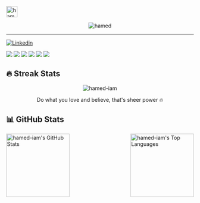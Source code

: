 <img src="https://media.giphy.com/media/hvRJCLFzcasrR4ia7z/giphy.gif" width="30" alt="hamed-iam">
<p align="center">
  <img src="https://readme-typing-svg.herokuapp.com?color=1AF761&lines=Algo+Enthusiast;JS+%7C%7C+TS+%7C%7C+React+%7C%7C+Vue+%7C%7C+Python;Provehito+In+Altum!&center=true&width=800&height=45" alt="hamed">
</p>
<hr/>

[![Linkedin](https://img.shields.io/badge/Linkedin-ff2929.svg?logo=linkedin&logoWidth=20)](https://www.linkedin.com/in/hamed-ghazali/)

![](https://img.shields.io/badge/Framework-React-informational?style=flat&logo=react&logoColor=white&color=3bac3a)
![](https://img.shields.io/badge/Framework-Vue-informational?style=flat&logo=vue.js&logoColor=white&color=3bac3a)
![](https://img.shields.io/badge/Language-JavaScript-informational?style=flat&logo=javascript&logoColor=white&color=3bac3a)
![](https://img.shields.io/badge/Language-TypeScript-informational?style=flat&logo=typescript&logoColor=white&color=3bac3a)
![](https://img.shields.io/badge/Language-Python-informational?style=flat&logo=python&logoColor=white&color=3bac3a)
![](https://img.shields.io/badge/Language-Bash-informational?style=flat&logo=shell&logoColor=white&color=3bac3a)

## 🔥 Streak Stats

<p align="center">
	<img align="center" src="https://github-readme-streak-stats.herokuapp.com?user=hamed-iam&theme=tokyonight_duo&hide_border=true" alt="hamed-iam" />
  <p align="center"> Do what you love and believe, that's sheer power 🔥 </p>
</p>

## 📊 GitHub Stats

<img align="left" alt="hamed-iam's GitHub Stats" src="https://github-readme-stats.vercel.app/api?username=hamed-iam&show_icons=true&include_all_commits=true&count_private=true&icon_color=fff&text_color=fff&bg_color=DEG,000,001,002,003" height="170px"/>
<img align="right" alt="hamed-iam's Top Languages" src="https://github-readme-stats.vercel.app/api/top-langs/?username=hamed-iam&layout=compact&langs_count=8&theme=dark&hide_border=false&title_color=F85D7F&icon_color=F8D866" height="170px"/>
